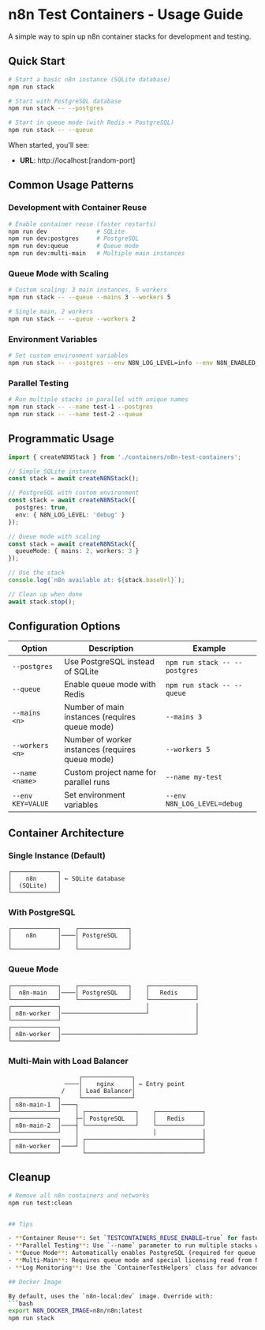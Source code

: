 # n8n Test Containers - Usage Guide

A simple way to spin up n8n container stacks for development and testing.

## Quick Start

```bash
# Start a basic n8n instance (SQLite database)
npm run stack

# Start with PostgreSQL database
npm run stack -- --postgres

# Start in queue mode (with Redis + PostgreSQL)
npm run stack -- --queue
```

When started, you'll see:
- **URL**: http://localhost:[random-port]


## Common Usage Patterns

### Development with Container Reuse
```bash
# Enable container reuse (faster restarts)
npm run dev              # SQLite
npm run dev:postgres     # PostgreSQL
npm run dev:queue        # Queue mode
npm run dev:multi-main   # Multiple main instances
```

### Queue Mode with Scaling
```bash
# Custom scaling: 3 main instances, 5 workers
npm run stack -- --queue --mains 3 --workers 5

# Single main, 2 workers
npm run stack -- --queue --workers 2
```

### Environment Variables
```bash
# Set custom environment variables
npm run stack -- --postgres --env N8N_LOG_LEVEL=info --env N8N_ENABLED_MODULES=insights
```

### Parallel Testing
```bash
# Run multiple stacks in parallel with unique names
npm run stack -- --name test-1 --postgres
npm run stack -- --name test-2 --queue
```

## Programmatic Usage

```typescript
import { createN8NStack } from './containers/n8n-test-containers';

// Simple SQLite instance
const stack = await createN8NStack();

// PostgreSQL with custom environment
const stack = await createN8NStack({
  postgres: true,
  env: { N8N_LOG_LEVEL: 'debug' }
});

// Queue mode with scaling
const stack = await createN8NStack({
  queueMode: { mains: 2, workers: 3 }
});

// Use the stack
console.log(`n8n available at: ${stack.baseUrl}`);

// Clean up when done
await stack.stop();
```

## Configuration Options

| Option | Description | Example |
|--------|-------------|---------|
| `--postgres` | Use PostgreSQL instead of SQLite | `npm run stack -- --postgres` |
| `--queue` | Enable queue mode with Redis | `npm run stack -- --queue` |
| `--mains <n>` | Number of main instances (requires queue mode) | `--mains 3` |
| `--workers <n>` | Number of worker instances (requires queue mode) | `--workers 5` |
| `--name <name>` | Custom project name for parallel runs | `--name my-test` |
| `--env KEY=VALUE` | Set environment variables | `--env N8N_LOG_LEVEL=debug` |

## Container Architecture

### Single Instance (Default)
```
┌─────────────┐
│    n8n      │ ← SQLite database
│  (SQLite)   │
└─────────────┘
```

### With PostgreSQL
```
┌─────────────┐    ┌──────────────┐
│    n8n      │────│ PostgreSQL   │
│             │    │              │
└─────────────┘    └──────────────┘
```

### Queue Mode
```
┌─────────────┐    ┌──────────────┐    ┌─────────────┐
│  n8n-main   │────│ PostgreSQL   │    │   Redis     │
└─────────────┘    └──────────────┘    └─────────────┘
┌─────────────┐                        │             │
│ n8n-worker  │────────────────────────┘             │
└─────────────┘                                      │
┌─────────────┐                                      │
│ n8n-worker  │──────────────────────────────────────┘
└─────────────┘
```

### Multi-Main with Load Balancer
```
                    ┌──────────────┐
                ────│    nginx     │ ← Entry point
               /    │ Load Balancer│
┌─────────────┐     └──────────────┘
│ n8n-main-1  │────┐
└─────────────┘    │ ┌──────────────┐    ┌─────────────┐
┌─────────────┐    ├─│ PostgreSQL   │    │   Redis     │
│ n8n-main-2  │────┤ └──────────────┘    └─────────────┘
└─────────────┘    │                     │             │
┌─────────────┐    │ ┌─────────────────────────────────┤
│ n8n-worker  │────┘ │                                 │
└─────────────┘      └─────────────────────────────────┘
```

## Cleanup

```bash
# Remove all n8n containers and networks
npm run test:clean


## Tips

- **Container Reuse**: Set `TESTCONTAINERS_REUSE_ENABLE=true` for faster development cycles
- **Parallel Testing**: Use `--name` parameter to run multiple stacks without conflicts
- **Queue Mode**: Automatically enables PostgreSQL (required for queue mode)
- **Multi-Main**: Requires queue mode and special licensing read from N8N_LICENSE_ACTIVATION_KEY environment variable
- **Log Monitoring**: Use the `ContainerTestHelpers` class for advanced log monitoring in tests

## Docker Image

By default, uses the `n8n-local:dev` image. Override with:
```bash
export N8N_DOCKER_IMAGE=n8n/n8n:latest
npm run stack
```
